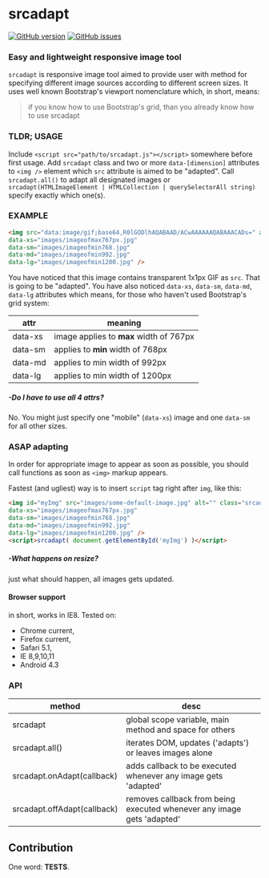 # srcadapt

[![GitHub version](https://badge.fury.io/gh/milosdjakonovic%2Fsrcadapt.svg)](https://badge.fury.io/gh/milosdjakonovic%2Fsrcadapt)
[![GitHub issues](https://img.shields.io/github/issues/milosdjakonovic/srcadapt.svg)](https://github.com/milosdjakonovic/srcadapt/issues)



### Easy and lightweight responsive image tool



`srcadapt` is responsive image tool aimed to provide user with method for specifying different image sources according to different screen sizes. It uses well known Bootstrap's viewport nomenclature which, in short, means:

>  if you know how to use Bootstrap's grid, than you already know how to use srcadapt

### TLDR; USAGE
Include `<script src="path/to/srcadapt.js"></script>` somewhere before first usage. Add `srcadapt` class and two or more `data-[dimension]` attributes to `<img />` element which `src` attribute is aimed to be "adapted". Call `srcadapt.all()` to adapt all designated images or `srcadapt(HTMLImageElement | HTMLCollection | querySelectorAll string)` specify exactly which one(s).

### EXAMPLE

```html
<img src="data:image/gif;base64,R0lGODlhAQABAAD/ACwAAAAAAQABAAACADs=" alt="" class="srcadapt"
data-xs="images/imageofmax767px.jpg"
data-sm="images/imageofmin768.jpg"
data-md="images/imageofmin992.jpg"
data-lg="images/imageofmin1200.jpg" />
```

You have noticed that this image contains transparent 1x1px GIF as `src`. That is going to be "adapted". You have also noticed `data-xs`, `data-sm`, `data-md`, `data-lg` attributes which means, for those who haven't used Bootstrap's grid system:

attr     | meaning
-------- | ---
data-xs  | image applies to **max** width of 767px
data-sm  | applies to **min** width of 768px
data-md  | applies to min width of 992px
data-lg  | applies to min width of 1200px

##### -Do I have to use all 4 attrs?
No. You might just specify one "mobile" (`data-xs`) image and one `data-sm` for all other sizes.

### ASAP adapting

In order for appropriate image to appear as soon as possible, you should call functions as soon as `<img>` markup appears.  

Fastest (and ugliest) way is to insert `script` tag right after `img`, like this:

```html
<img id="myImg" src="images/some-default-image.jpg" alt="" class="srcadapt"
data-xs="images/imageofmax767px.jpg"
data-sm="images/imageofmin768.jpg"
data-md="images/imageofmin992.jpg"
data-lg="images/imageofmin1200.jpg" />
<script>srcadapt( document.getElementById('myImg') )</script>
```

##### -What happens on resize?
just what should happen, all images gets updated. 

#### Browser support

in short, works in IE8. Tested on: 
- Chrome current, 
- Firefox current, 
- Safari 5.1, 
- IE 8,9,10,11
- Android 4.3

### API
method        | desc
-------- | ---
srcadapt  | global scope variable, main method and space for others
srcadapt.all()  | iterates DOM, updates ('adapts') or leaves images alone
srcadapt.onAdapt(callback)  | adds callback to be executed whenever any image gets 'adapted'
srcadapt.offAdapt(callback)  | removes callback from being executed whenever any image gets 'adapted'


## Contribution

One word: **TESTS**.

